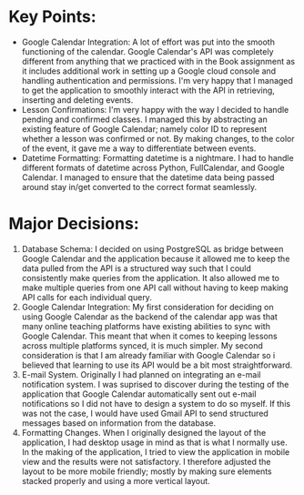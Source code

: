 # Key Points:
* Google Calendar Integration: A lot of effort was put into the
smooth functioning of the calendar. Google Calendar's API was 
completely different from anything that we practiced with in 
the Book assignment as it includes additional work in setting up
a Google cloud console and handling authentication and permissions.
I'm very happy that I managed to get the application to smoothly 
interact with the API in retrieving, inserting and deleting events.
* Lesson Confirmations: I'm very happy with the way I decided to
handle pending and confirmed classes. I managed this by abstracting
an existing feature of Google Calendar; namely color ID to represent
whether a lesson was confirmed or not. By making changes, to the 
color of the event, it gave me a way to differentiate between
events.
* Datetime Formatting: Formatting datetime is a nightmare. I had
to handle different formats of datetime across Python, FullCalendar,
and Google Calendar. I managed to ensure that the datetime data being
passed around stay in/get converted to the correct format seamlessly.

# Major Decisions:
1. Database Schema: I decided on using PostgreSQL as bridge between Google Calendar
and the application because it allowed me to keep the data pulled
from the API is a structured way such that I could consistently 
make queries from the application. It also allowed me to make 
multiple queries from one API call without having to keep making 
API calls for each individual query.
2. Google Calendar Integration: My first consideration for deciding
on using Google Calendar as the backend of the calendar app 
was that many online teaching platforms have existing abilities to 
sync with Google Calendar. This meant that when it comes to keeping
lessons across multiple platforms synced, it is much simpler. My
second consideration is that I am already familiar with Google
Calendar so i believed that learning to use its API would be a bit
most straightforward.
3. E-mail System. Originally I had planned on integrating an e-mail
notification system. I was suprised to discover during the testing
of the application that Google Calendar automatically sent out e-mail
notifications so I did not have to design a system to do so myself.
If this was not the case, I would have used Gmail API to send structured
messages based on information from the database. 
4. Formatting Changes. When I originally designed the layout of the
application, I had desktop usage in mind as that is what I normally
use. In the making of the application, I tried to view the application
in mobile view and the results were not satisfactory. I therefore
adjusted the layout to be more mobile friendly; mostly by making sure 
elements stacked properly and using a more vertical layout.